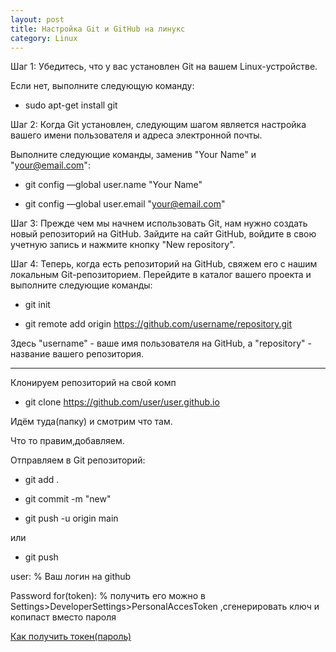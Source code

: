 ```yaml
---
layout: post
title: Настройка Git и GitHub на линукс
category: Linux
---
```


Шаг 1: Убедитесь, что у вас установлен Git на вашем Linux-устройстве.

Если нет, выполните следующую команду:

- sudo apt-get install git

Шаг 2: Когда Git установлен, следующим шагом является настройка вашего имени пользователя и адреса электронной почты.

Выполните следующие команды, заменив "Your Name" и "your@email.com":

- git config —global user.name "Your Name"

- git config —global user.email "your@email.com"

Шаг 3: Прежде чем мы начнем использовать Git, нам нужно создать новый репозиторий на GitHub. Зайдите на сайт GitHub, войдите в свою учетную запись и нажмите кнопку "New repository".

Шаг 4: Теперь, когда есть репозиторий на GitHub, свяжем его с нашим локальным Git-репозиторием. Перейдите в каталог вашего проекта и выполните следующие команды:

- git init

- git remote add origin https://github.com/username/repository.git

Здесь "username" - ваше имя пользователя на GitHub, а "repository" - название вашего репозитория.

---

Клонируем репозиторий на свой комп

- git clone https://github.com/user/user.github.io

Идём туда(папку) и смотрим что там.

Что то правим,добавляем.

Отправляем в Git репозиторий:

- git add .

- git commit -m "new"

- git push -u origin main

или

- git push

user:  % Ваш логин на github

Password for(token): % получить его можно в Settings>DeveloperSettings>PersonalAccesToken ,сгенерировать ключ и копипаст вместо пароля

[Как получить токен(пароль)](https://vk.com/wall-215896332_192)



